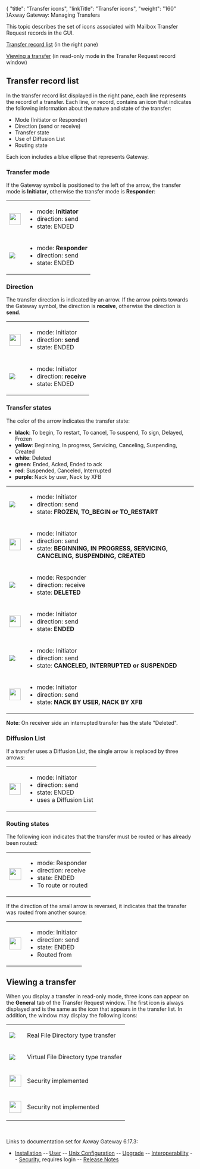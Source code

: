 {
    "title": "Transfer icons",
    "linkTitle": "Transfer icons",
    "weight": "160"
}<span class="mc-variable axway_variables.Component_Long_Name variable">Axway Gateway</span>: Managing Transfers

This topic describes the set of icons associated with Mailbox Transfer Request records in the GUI.

[Transfer record list](#Transfer_list) (in the right pane)

[Viewing a transfer](#Viewing_a_transfer) (in read-only mode in the Transfer Request record window)

<span id="Transfer_list"></span>

## Transfer record list

In the transfer record list displayed in the right pane, each line represents the record of a transfer. Each line, or record, contains an icon that indicates the following information about the nature and state of the transfer:

-   Mode (Initiator or Responder)
-   Direction (send or receive)
-   Transfer state
-   Use of Diffusion List
-   Routing state

Each icon includes a blue ellipse that represents Gateway.

<span id="Transfer_mode"></span>

### Transfer mode

If the Gateway symbol is positioned to the left of the arrow, the transfer mode is <span style="font-weight: bold;">Initiator</span>, otherwise the transfer mode is <span style="font-weight: bold;">Responder</span>:

<table>
         
         
         
   
   <tbody>
      <tr>
         <td><p><img src="/Images/Gateway/transfer_icon_2.gif" width="31" height="31" /></p>         </td>
         <td><ul>
<li>mode: <span style="font-weight: bold;">Initiator</span></li>
<li>direction: send</li>
<li>state: ENDED</li>
</ul>         </td>
      </tr>
      <tr>
         <td><p><img src="/Images/Gateway/transfer_icon_14_32x32.gif" /></p>         </td>
         <td><ul>
<li>mode: <span style="font-weight: bold;">Responder</span></li>
<li>direction: send</li>
<li>state: ENDED</li>
</ul>         </td>
      </tr>
   </tbody>
</table>

<span id="Direction"></span>

### Direction

The transfer direction is indicated by an arrow. If the arrow points towards the Gateway symbol, the direction is <span style="font-weight: bold;">receive</span>, otherwise the direction is <span style="font-weight: bold;">send</span>.

<table>
         
         
         
   
   <tbody>
      <tr>
         <td><p><img src="/Images/Gateway/transfer_icon_2.gif" width="31" height="31" /></p>         </td>
         <td><ul>
<li>mode: Initiator</li>
<li>direction: <span style="font-weight: bold;">send</span></li>
<li>state: ENDED</li>
</ul>         </td>
      </tr>
      <tr>
         <td><p><img src="/Images/Gateway/transfer_icon_15_32x32.gif" /></p>         </td>
         <td><ul>
<li>mode: Initiator</li>
<li>direction: <span style="font-weight: bold;">receive</span></li>
<li>state: ENDED</li>
</ul>         </td>
      </tr>
   </tbody>
</table>

<span id="Transfer_status"></span>

### Transfer states

The color of the arrow indicates the transfer state:

-   <span style="font-weight: bold;">black</span>: To begin, To restart, To cancel, To suspend, To sign, Delayed, Frozen
-   <span style="font-weight: bold;">yellow</span>: Beginning, In progress, Servicing, Canceling, Suspending, Created
-   <span style="font-weight: bold;">white</span>: Deleted
-   <span style="font-weight: bold;">green</span>: Ended, Acked, Ended to ack
-   <span style="font-weight: bold;">red</span>: Suspended, Canceled, Interrupted
-   <span style="font-weight: bold;">purple</span>: Nack by user, Nack by XFB

<table>
         
         
         
   
   <tbody>
      <tr>
         <td><p><img src="/Images/Gateway/transfer_icon_17_32x32.gif" /></p>         </td>
         <td><ul>
<li>mode: Initiator</li>
<li>direction: send</li>
<li>state: <span style="font-weight: bold;">FROZEN, TO_BEGIN or TO_RESTART</span></li>
</ul>         </td>
      </tr>
      <tr>
         <td><p><img src="/Images/Gateway/transfer_icon_22.gif" width="31" height="31" /></p>         </td>
         <td><ul>
<li>mode: Initiator</li>
<li>direction: send</li>
<li>state: <span style="font-weight: bold;">BEGINNING, IN PROGRESS, SERVICING, CANCELING, SUSPENDING, CREATED</span></li>
</ul>         </td>
      </tr>
      <tr>
         <td><p><img src="/Images/Gateway/transfer_icon_22a.png" /></p>         </td>
         <td><ul>
<li>mode: Responder</li>
<li>direction: receive</li>
<li>state: <span style="font-weight: bold;">DELETED</span></li>
</ul>         </td>
      </tr>
      <tr>
         <td><p><img src="/Images/Gateway/transfer_icon_2.gif" width="31" height="31" /></p>         </td>
         <td><ul>
<li>mode: Initiator</li>
<li>direction: send</li>
<li>state: <span style="font-weight: bold;">ENDED</span></li>
</ul>         </td>
      </tr>
      <tr>
         <td><p><img src="/Images/Gateway/transfer_icon_16_32x32.gif" /></p>         </td>
         <td><ul>
<li>mode: Initiator</li>
<li>direction: send</li>
<li>state: <span style="font-weight: bold;">CANCELED, INTERRUPTED or SUSPENDED</span></li>
</ul>         </td>
      </tr>
      <tr>
         <td><p><img src="/Images/Gateway/transfer_icon_23.gif" width="31" height="31" /></p>         </td>
         <td><ul>
<li>mode: Initiator</li>
<li>direction: send</li>
<li>state: <span style="font-weight: bold;">NACK BY USER, NACK BY XFB</span></li>
</ul>         </td>
      </tr>
   </tbody>
</table>

**Note**: On receiver side an interrupted transfer has the state "Deleted".

<span id="Diffusion_List"></span>

### Diffusion List

If a transfer uses a Diffusion List, the single arrow is replaced by three arrows:

<table>
         
         
         
   
   <tbody>
      <tr>
         <td><p><img src="/Images/Gateway/transfer_icon_6.gif" width="31" height="31" /></p>         </td>
         <td><ul>
<li>mode: Initiator</li>
<li>direction: send</li>
<li>state: ENDED</li>
<li>uses a Diffusion List</li>
</ul>         </td>
      </tr>
   </tbody>
</table>

<span id="Routing_status"></span>

### Routing states

The following icon indicates that the transfer must be routed or has already been routed:

<table>
         
         
         
   
   <tbody>
      <tr>
         <td><p><img src="/Images/Gateway/transfer_icon_18.gif" width="32" height="32" /></p>         </td>
         <td><ul>
<li>mode: Responder</li>
<li>direction: receive</li>
<li>state: ENDED</li>
<li>To route or routed</li>
</ul>         </td>
      </tr>
   </tbody>
</table>

If the direction of the small arrow is reversed, it indicates that the transfer was routed from another source:

<table>
         
         
         
   
   <tbody>
      <tr>
         <td><p><img src="/Images/Gateway/transfer_icon_19.gif" width="32" height="32" /></p>         </td>
         <td><ul>
<li>mode: Initiator</li>
<li>direction: send</li>
<li>state: ENDED</li>
<li>Routed from</li>
</ul>         </td>
      </tr>
   </tbody>
</table>

<span id="Viewing_a_transfer"></span>

## Viewing a transfer

When you display a transfer in read-only mode, three icons can appear on the <span style="font-weight: bold;">General</span> tab of the Transfer Request window. The first icon is always displayed and is the same as the icon that appears in the transfer list. In addition, the window may display the following icons:

<table>
         
         
         
   
   <tbody>
      <tr>
         <td><p><img src="/Images/Gateway/transfer_icon_10_32x32.gif" /></p>         </td>
         <td><p>Real File Directory type transfer</p>         </td>
      </tr>
      <tr>
         <td><p><img src="/Images/Gateway/transfer_icon_11_32x32.gif" /></p>         </td>
         <td><p>Virtual File Directory type transfer</p>         </td>
      </tr>
      <tr>
         <td><p><img src="/Images/Gateway/transfer_icon_12.gif" width="32" height="32" /></p>         </td>
         <td><p>Security implemented</p>         </td>
      </tr>
      <tr>
         <td><p><img src="/Images/Gateway/transfer_icon_13.gif" width="32" height="32" /></p>         </td>
         <td><p>Security not implemented</p>         </td>
      </tr>
   </tbody>
</table>

 

Links to documentation set for Axway Gateway <span class="mc-variable axway_variables.Release_Number variable">6.17.3</span>:

-   [Installation](/bundle/Gateway_6173_InstallationGuide_allOS_en_HTML5/page/Content/start_page.htm) -- [User](/bundle/Gateway_6173_UsersGuide_allOS_en_HTML5/page/Content/start_page.htm) -- [Unix Configuration](/bundle/Gateway_6173_ConfigurationGuide_UNIX_en_HTML5/page/Content/start_page.htm) -- [Upgrade](/bundle/Gateway_6173_UpgradeGuide_allOS_en_HTML5/page/Content/start_page.htm) -- [Interoperability](/bundle/Gateway_6173_InteroperabilityGuide_allOS_en_HTML5/page/Content/start_page.htm) -- [Security](/bundle/Gateway_6173_SecurityGuide_allOS_en_HTML5/page/Content/start_page.htm), requires login -- [Release Notes](/bundle/Gateway_6173_ReleaseNotes_allOS_en_HTML5/page/Content/Gateway_ReleaseNotes_allOS_en.htm)

